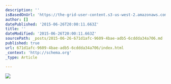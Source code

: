 ```yaml
---
description: ''
isBasedOnUrl: 'https://the-grid-user-content.s3-us-west-2.amazonaws.com/ddb63685-0030-42df-9e36-1d009e935cc0.jpg'
author: []
datePublished: '2015-06-26T20:00:11.663Z'
title: ''
dateModified: '2015-06-26T20:00:11.663Z'
sourcePath: _posts/2015-06-26-671d1afc-9609-4bae-adb5-6cddda34a706.md
published: true
url: 671d1afc-9609-4bae-adb5-6cddda34a706/index.html
_context: 'http://schema.org'
_type: Article

---
```

![](https://the-grid-user-content.s3-us-west-2.amazonaws.com/ddb63685-0030-42df-9e36-1d009e935cc0.jpg)